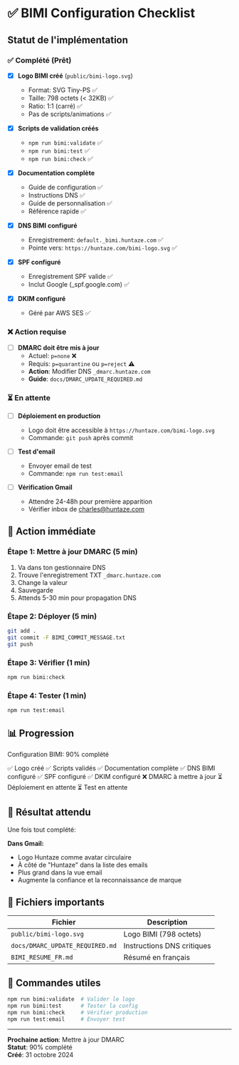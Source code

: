 # ✅ BIMI Configuration Checklist

## Statut de l'implémentation

### ✅ Complété (Prêt)

- [x] **Logo BIMI créé** (`public/bimi-logo.svg`)
  - Format: SVG Tiny-PS ✅
  - Taille: 798 octets (< 32KB) ✅
  - Ratio: 1:1 (carré) ✅
  - Pas de scripts/animations ✅

- [x] **Scripts de validation créés**
  - `npm run bimi:validate` ✅
  - `npm run bimi:test` ✅
  - `npm run bimi:check` ✅

- [x] **Documentation complète**
  - Guide de configuration ✅
  - Instructions DNS ✅
  - Guide de personnalisation ✅
  - Référence rapide ✅

- [x] **DNS BIMI configuré**
  - Enregistrement: `default._bimi.huntaze.com` ✅
  - Pointe vers: `https://huntaze.com/bimi-logo.svg` ✅

- [x] **SPF configuré**
  - Enregistrement SPF valide ✅
  - Inclut Google (_spf.google.com) ✅

- [x] **DKIM configuré**
  - Géré par AWS SES ✅

### ❌ Action requise

- [ ] **DMARC doit être mis à jour**
  - Actuel: `p=none` ❌
  - Requis: `p=quarantine` ou `p=reject` ⚠️
  - **Action**: Modifier DNS `_dmarc.huntaze.com`
  - **Guide**: `docs/DMARC_UPDATE_REQUIRED.md`

### ⏳ En attente

- [ ] **Déploiement en production**
  - Logo doit être accessible à `https://huntaze.com/bimi-logo.svg`
  - Commande: `git push` après commit

- [ ] **Test d'email**
  - Envoyer email de test
  - Commande: `npm run test:email`

- [ ] **Vérification Gmail**
  - Attendre 24-48h pour première apparition
  - Vérifier inbox de charles@huntaze.com

## 🚨 Action immédiate

### Étape 1: Mettre à jour DMARC (5 min)

1. Va dans ton gestionnaire DNS
2. Trouve l'enregistrement TXT `_dmarc.huntaze.com`
3. Change la valeur
4. Sauvegarde
5. Attends 5-30 min pour propagation DNS

### Étape 2: Déployer (5 min)

```bash
git add .
git commit -F BIMI_COMMIT_MESSAGE.txt
git push
```

### Étape 3: Vérifier (1 min)

```bash
npm run bimi:check
```

### Étape 4: Tester (1 min)

```bash
npm run test:email
```

## 📊 Progression

Configuration BIMI: 90% complété

✅ Logo créé
✅ Scripts validés
✅ Documentation complète
✅ DNS BIMI configuré
✅ SPF configuré
✅ DKIM configuré
❌ DMARC à mettre à jour
⏳ Déploiement en attente
⏳ Test en attente

## 🎯 Résultat attendu

Une fois tout complété:

**Dans Gmail:**
- Logo Huntaze comme avatar circulaire
- À côté de "Huntaze" dans la liste des emails
- Plus grand dans la vue email
- Augmente la confiance et la reconnaissance de marque

## 📁 Fichiers importants

| Fichier | Description |
|---------|-------------|
| `public/bimi-logo.svg` | Logo BIMI (798 octets) |
| `docs/DMARC_UPDATE_REQUIRED.md` | Instructions DNS critiques |
| `BIMI_RESUME_FR.md` | Résumé en français |

## 🔗 Commandes utiles

```bash
npm run bimi:validate  # Valider le logo
npm run bimi:test      # Tester la config
npm run bimi:check     # Vérifier production
npm run test:email     # Envoyer test
```

---

**Prochaine action**: Mettre à jour DMARC  
**Statut**: 90% complété  
**Créé**: 31 octobre 2024
